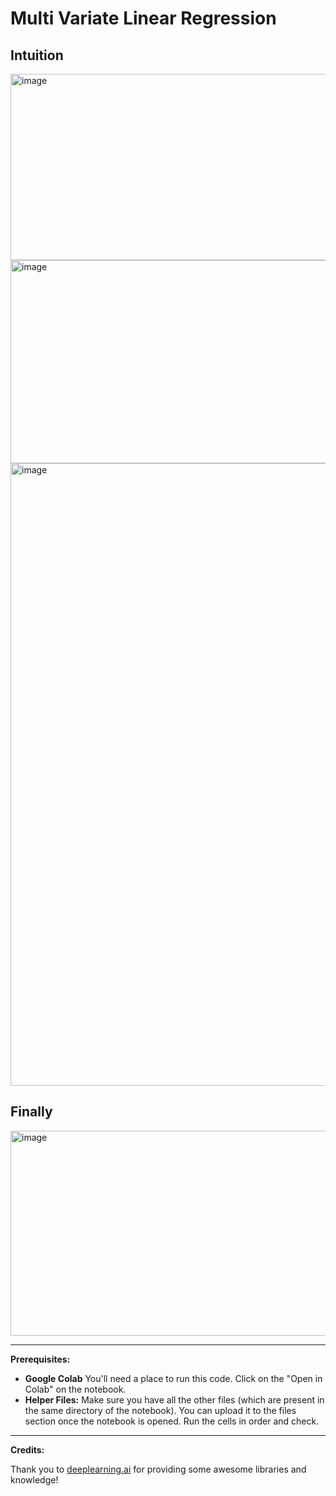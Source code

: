 # Multi Variate Linear Regression
## Intuition
<img width="1011" height="298" alt="image" src="https://github.com/user-attachments/assets/8ffdccd8-1e11-4ee3-913d-5ab4213e9003" />
<img width="1016" height="325" alt="image" src="https://github.com/user-attachments/assets/9e21914d-09cc-433e-a6ae-8f1af6956ab9" />
<img width="1247" height="996" alt="image" src="https://github.com/user-attachments/assets/9f5e596a-3db5-4feb-b261-9f0de3bb56d1" />

## Finally
<img width="1011" height="328" alt="image" src="https://github.com/user-attachments/assets/44e7d818-07bb-4267-92d9-3af3ddf5422a" />

---

**Prerequisites:**

- **Google Colab** You'll need a place to run this code. Click on the "Open in Colab" on the notebook.
- **Helper Files:** Make sure you have all the other files (which are present in the same directory of the notebook). You can upload it to the files section once the notebook is opened. Run the cells in order and check.

---

**Credits:**

Thank you to [deeplearning.ai](https://www.deeplearning.ai/) for providing some awesome libraries and knowledge!


